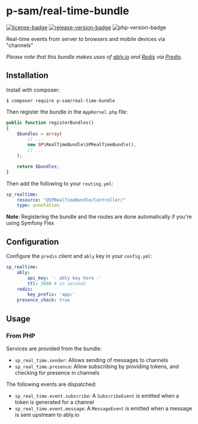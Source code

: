 p-sam/real-time-bundle
=============================

[![license-badge]][license] [![release-version-badge]][packagist] ![php-version-badge]

Real-time events from server to browsers and mobile devices via "channels"

_Please note that this bundle makes uses of [ably.io](https://www.ably.io/) and [Redis](https://redis.io/) via [Predis](https://github.com/nrk/predis)._

## Installation ##

Install with composer:

```
$ composer require p-sam/real-time-bundle
```

Then register the bundle in the `AppKernel.php` file:

```php
public function registerBundles()
{
    $bundles = array(
        // ...
        new SP\RealTimeBundle\SPRealTimeBundle(),
        // ...
    );

    return $bundles;
}
```

Then add the following to your `routing.yml`:

```yml
sp_realtime:
    resource: "@SPRealTimeBundle/Controller/"
    type: annotation
```

**Note**: Registering the bundle and the routes are done automatically if you're using Symfony Flex

## Configuration ##

Configure the `predis` client and `ably` key in your `config.yml`:

```yml
sp_realtime:
    ably:
        api_key: '- ably key here -'
        ttl: 3600 # in seconds
    redis:
        key_prefix: 'app:'
    presence_check: true
```

## Usage ##

### From PHP ###

Services are provided from the bundle:

* `sp_real_time.sender`: Allows sending of messages to channels
* `sp_real_time.presence`: Allow subscribing by providing tokens, and checking for presence in channels

The following events are dispatched:
* `sp_real_time.event.subscribe`: A `SubscribeEvent` is emitted when a token is generated for a channel
* `sp_real_time.event.message`: A `MessageEvent` is emitted when a message is sent upstream to ably.io


<!-- Badges -->
[packagist]: https://packagist.org/packages/sperrichon/real-time-bundle
[license]: LICENSE
[license-badge]: https://img.shields.io/github/license/sperrichon/real-time-bundle.svg?style=flat-square
[php-version-badge]: https://img.shields.io/packagist/php-v/sperrichon/real-time-bundle.svg?style=flat-square
[release-version-badge]: https://img.shields.io/packagist/v/sperrichon/real-time-bundle.svg?style=flat-square&label=release